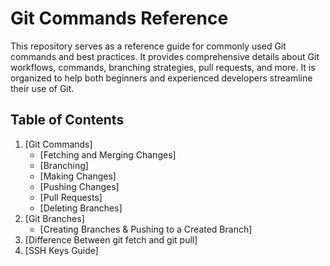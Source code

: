 # Git Commands Reference

This repository serves as a reference guide for commonly used Git commands and best practices. It provides comprehensive details about Git workflows, commands, branching strategies, pull requests, and more. It is organized to help both beginners and experienced developers streamline their use of Git.

## Table of Contents

1. [Git Commands]
   - [Fetching and Merging Changes]
   - [Branching]
   - [Making Changes]
   - [Pushing Changes]
   - [Pull Requests]
   - [Deleting Branches]
2. [Git Branches]
   - [Creating Branches & Pushing to a Created Branch]
3. [Difference Between git fetch and git pull]
4. [SSH Keys Guide]
